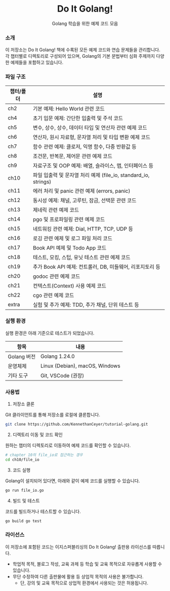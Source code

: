 <h1 align="center">Do It Golang!</h1>
<p align="center">Golang 학습을 위한 예제 코드 모음</p>

### 소개

이 저장소는 Do It Golang! 책에 수록된 모든 예제 코드와 연습 문제들을 관리합니다.
각 챕터별로 디렉토리로 구성되어 있으며, Golang의 기본 문법부터 심화 주제까지 다양한 예제들을 포함하고 있습니다.

### 파일 구조

| 챕터/폴더   | 설명                                                         |
|-------------|--------------------------------------------------------------|
| ch2         | 기본 예제: Hello World 관련 코드                              |
| ch4         | 초기 입문 예제: 간단한 입출력 및 주석 코드                      |
| ch5         | 변수, 상수, 상수, 데이터 타입 및 연산자 관련 예제 코드         |
| ch6         | 연산자, 원시 자료형, 문자열 처리 및 타입 변환 예제 코드          |
| ch7         | 함수 관련 예제: 클로저, 익명 함수, 다중 반환값 등                |
| ch8         | 조건문, 반복문, 제어문 관련 예제 코드                          |
| ch9         | 자료구조 및 OOP 예제: 배열, 슬라이스, 맵, 인터페이스 등           |
| ch10        | 파일 입출력 및 문자열 처리 예제 (file_io, standard_io, strings)   |
| ch11        | 에러 처리 및 panic 관련 예제 (errors, panic)                   |
| ch12        | 동시성 예제: 채널, 고루틴, 잠금, 선택문 관련 코드                |
| ch13        | 제네릭 관련 예제 코드                                          |
| ch14        | pgo 및 프로파일링 관련 예제 코드                               |
| ch15        | 네트워킹 관련 예제: Dial, HTTP, TCP, UDP 등                      |
| ch16        | 로깅 관련 예제 및 로그 파일 처리 코드                           |
| ch17        | Book API 예제 및 Todo App 코드                                 |
| ch18        | 테스트, 모킹, 스텁, 유닛 테스트 관련 예제 코드                   |
| ch19        | 추가 Book API 예제: 컨트롤러, DB, 미들웨어, 리포지토리 등          |
| ch20        | godoc 관련 예제 코드                                           |
| ch21        | 컨텍스트(Context) 사용 예제 코드                                |
| ch22        | cgo 관련 예제 코드                                             |
| extra       | 실험 및 추가 예제: TDD, 추가 채널, 단위 테스트 등                 |



### 실행 환경

실행 환경은 아래 기준으로 테스트가 되었습니다.

| 항목            | 내용                                         |
|-----------------|----------------------------------------------|
| Golang 버전     | Golang 1.24.0          |
| 운영체제        | Linux (Debian), macOS, Windows                      |
| 기타 도구       | Git, VSCode (권장)                            |


### 사용법

1. 저장소 클론

Git 클라이언트를 통해 저장소를 로컬에 클론합니다.

```bash
git clone https://github.com/KennethanCeyer/tutorial-golang.git
```

2. 디렉토리 이동 및 코드 확인

원하는 챕터의 디렉토리로 이동하여 예제 코드를 확인할 수 있습니다.

```bash
# chapter 10의 file_io로 접근하는 경우
cd ch10/file_io
```

3. 코드 실행

Golang이 설치되어 있다면, 아래와 같이 예제 코드를 실행할 수 있습니다.

```bash
go run file_io.go
```

4. 빌드 및 테스트

코드를 빌드하거나 테스트할 수 있습니다.

```bash
go build go test
```

### 라이선스

이 저장소에 포함된 코드는 이지스퍼블리싱의 Do It Golang! 출판용 라이선스를 따릅니다.

- 학업적 목적, 블로그 작성, 교육 과제 등 학습 및 교육 목적으로 자유롭게 사용할 수 있습니다.
- 무단 수정하여 다른 출판물에 활용 등 상업적 목적의 사용은 불가합니다.
   - 단, 강의 및 교육 목적으로 상업적 환경에서 사용되는 것은 허용됩니다.
